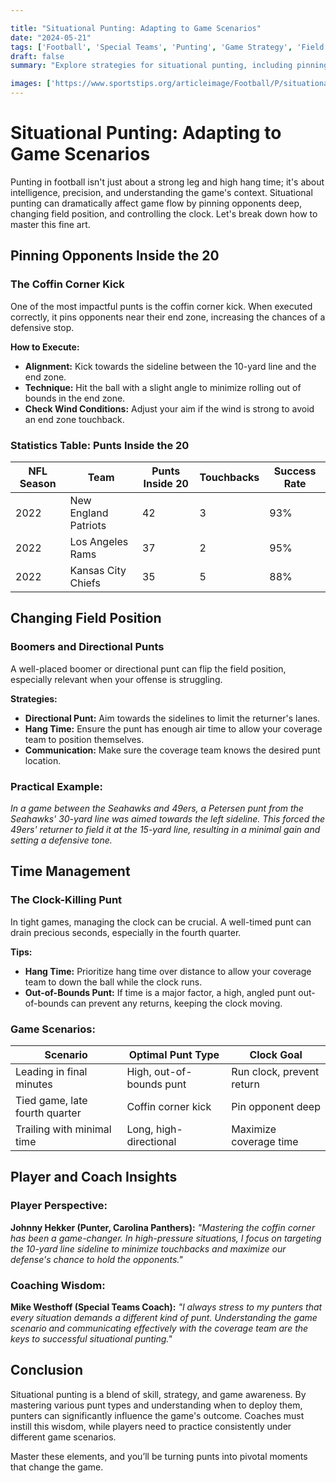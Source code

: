```yaml
---

title: "Situational Punting: Adapting to Game Scenarios"
date: "2024-05-21"
tags: ['Football', 'Special Teams', 'Punting', 'Game Strategy', 'Field Position', 'Coaching Tips', 'Player Knowledge', 'Time Management', 'Game Scenarios']
draft: false
summary: "Explore strategies for situational punting, including pinning opponents, changing field position, and time management."

images: ['https://www.sportstips.org/articleimage/Football/P/situational_punting_adapting_to_game_scenarios.webp']
---
```


# Situational Punting: Adapting to Game Scenarios

Punting in football isn't just about a strong leg and high hang time; it's about intelligence, precision, and understanding the game's context. Situational punting can dramatically affect game flow by pinning opponents deep, changing field position, and controlling the clock. Let's break down how to master this fine art.

## Pinning Opponents Inside the 20

### The Coffin Corner Kick

One of the most impactful punts is the coffin corner kick. When executed correctly, it pins opponents near their end zone, increasing the chances of a defensive stop.

**How to Execute:**
- **Alignment:** Kick towards the sideline between the 10-yard line and the end zone.
- **Technique:** Hit the ball with a slight angle to minimize rolling out of bounds in the end zone.
- **Check Wind Conditions:** Adjust your aim if the wind is strong to avoid an end zone touchback.

### Statistics Table: Punts Inside the 20

| NFL Season | Team                   | Punts Inside 20 | Touchbacks | Success Rate |
|------------|------------------------|-----------------|------------|--------------|
| 2022       | New England Patriots   | 42              | 3          | 93%          |
| 2022       | Los Angeles Rams       | 37              | 2          | 95%          |
| 2022       | Kansas City Chiefs     | 35              | 5          | 88%          |

## Changing Field Position

### Boomers and Directional Punts

A well-placed boomer or directional punt can flip the field position, especially relevant when your offense is struggling.

**Strategies:**
- **Directional Punt:** Aim towards the sidelines to limit the returner's lanes.
- **Hang Time:** Ensure the punt has enough air time to allow your coverage team to position themselves.
- **Communication:** Make sure the coverage team knows the desired punt location.

### Practical Example: 

*In a game between the Seahawks and 49ers, a Petersen punt from the Seahawks' 30-yard line was aimed towards the left sideline. This forced the 49ers' returner to field it at the 15-yard line, resulting in a minimal gain and setting a defensive tone.*

## Time Management

### The Clock-Killing Punt

In tight games, managing the clock can be crucial. A well-timed punt can drain precious seconds, especially in the fourth quarter.

**Tips:**
- **Hang Time:** Prioritize hang time over distance to allow your coverage team to down the ball while the clock runs.
- **Out-of-Bounds Punt:** If time is a major factor, a high, angled punt out-of-bounds can prevent any returns, keeping the clock moving.

### Game Scenarios:

| Scenario                                | Optimal Punt Type        | Clock Goal                |
|-----------------------------------------|--------------------------|---------------------------|
| Leading in final minutes                | High, out-of-bounds punt | Run clock, prevent return |
| Tied game, late fourth quarter          | Coffin corner kick       | Pin opponent deep         |
| Trailing with minimal time              | Long, high-directional   | Maximize coverage time    |

## Player and Coach Insights

### Player Perspective:

**Johnny Hekker (Punter, Carolina Panthers):**
*"Mastering the coffin corner has been a game-changer. In high-pressure situations, I focus on targeting the 10-yard line sideline to minimize touchbacks and maximize our defense's chance to hold the opponents."*

### Coaching Wisdom:

**Mike Westhoff (Special Teams Coach):**
*"I always stress to my punters that every situation demands a different kind of punt. Understanding the game scenario and communicating effectively with the coverage team are the keys to successful situational punting."*

## Conclusion

Situational punting is a blend of skill, strategy, and game awareness. By mastering various punt types and understanding when to deploy them, punters can significantly influence the game's outcome. Coaches must instill this wisdom, while players need to practice consistently under different game scenarios. 

Master these elements, and you’ll be turning punts into pivotal moments that change the game.

```
